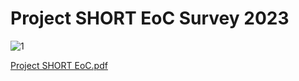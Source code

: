 # Project SHORT EoC Survey 2023

![1](https://github.com/sfreis/ProjectSHORT_EoC23/assets/54371512/9d635e84-aa2c-4f3e-af41-753949ebbde0)

[Project SHORT EoC.pdf](https://github.com/sfreis/ProjectSHORT_EoC23/files/12231875/Project.SHORT.EoC.pdf)
